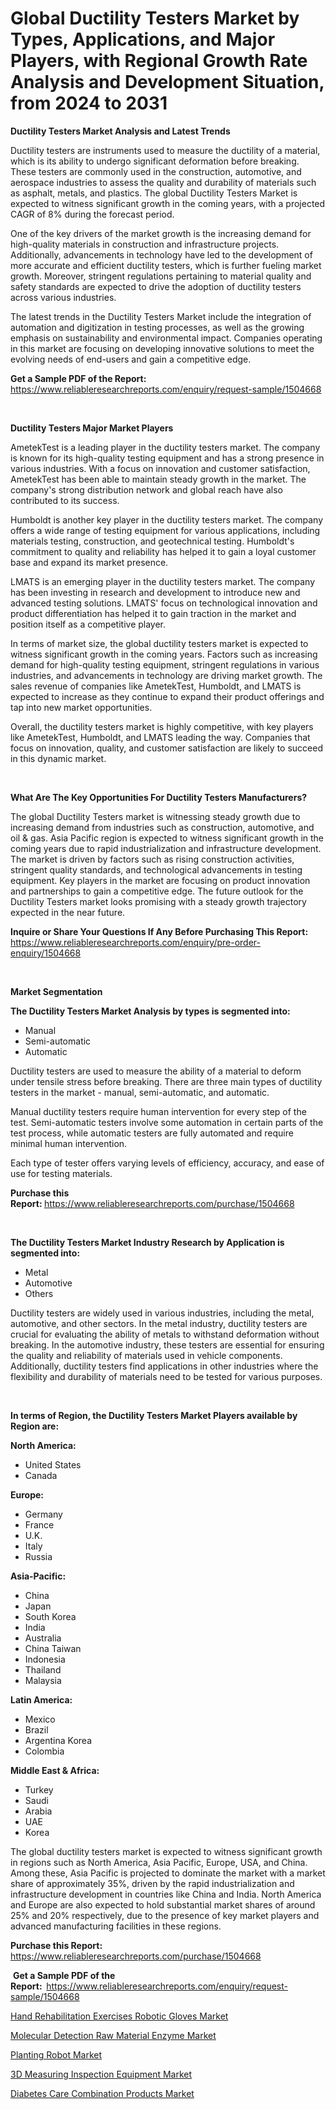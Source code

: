 <p><h1>Global Ductility Testers Market by Types, Applications, and Major Players, with Regional Growth Rate Analysis and Development Situation, from 2024 to 2031</h1></p><p><strong>Ductility Testers Market Analysis and Latest Trends</strong></p>
<p><p>Ductility testers are instruments used to measure the ductility of a material, which is its ability to undergo significant deformation before breaking. These testers are commonly used in the construction, automotive, and aerospace industries to assess the quality and durability of materials such as asphalt, metals, and plastics. The global Ductility Testers Market is expected to witness significant growth in the coming years, with a projected CAGR of 8% during the forecast period.</p><p>One of the key drivers of the market growth is the increasing demand for high-quality materials in construction and infrastructure projects. Additionally, advancements in technology have led to the development of more accurate and efficient ductility testers, which is further fueling market growth. Moreover, stringent regulations pertaining to material quality and safety standards are expected to drive the adoption of ductility testers across various industries.</p><p>The latest trends in the Ductility Testers Market include the integration of automation and digitization in testing processes, as well as the growing emphasis on sustainability and environmental impact. Companies operating in this market are focusing on developing innovative solutions to meet the evolving needs of end-users and gain a competitive edge.</p></p>
<p><strong>Get a Sample PDF of the Report:&nbsp;</strong> <a href="https://www.reliableresearchreports.com/enquiry/request-sample/1504668">https://www.reliableresearchreports.com/enquiry/request-sample/1504668</a></p>
<p>&nbsp;</p>
<p><strong>Ductility Testers Major Market Players</strong></p>
<p><p>AmetekTest is a leading player in the ductility testers market. The company is known for its high-quality testing equipment and has a strong presence in various industries. With a focus on innovation and customer satisfaction, AmetekTest has been able to maintain steady growth in the market. The company's strong distribution network and global reach have also contributed to its success.</p><p>Humboldt is another key player in the ductility testers market. The company offers a wide range of testing equipment for various applications, including materials testing, construction, and geotechnical testing. Humboldt's commitment to quality and reliability has helped it to gain a loyal customer base and expand its market presence.</p><p>LMATS is an emerging player in the ductility testers market. The company has been investing in research and development to introduce new and advanced testing solutions. LMATS' focus on technological innovation and product differentiation has helped it to gain traction in the market and position itself as a competitive player.</p><p>In terms of market size, the global ductility testers market is expected to witness significant growth in the coming years. Factors such as increasing demand for high-quality testing equipment, stringent regulations in various industries, and advancements in technology are driving market growth. The sales revenue of companies like AmetekTest, Humboldt, and LMATS is expected to increase as they continue to expand their product offerings and tap into new market opportunities.</p><p>Overall, the ductility testers market is highly competitive, with key players like AmetekTest, Humboldt, and LMATS leading the way. Companies that focus on innovation, quality, and customer satisfaction are likely to succeed in this dynamic market.</p></p>
<p>&nbsp;</p>
<p><strong>What Are The Key Opportunities For Ductility Testers Manufacturers?</strong></p>
<p><p>The global Ductility Testers market is witnessing steady growth due to increasing demand from industries such as construction, automotive, and oil & gas. Asia Pacific region is expected to witness significant growth in the coming years due to rapid industrialization and infrastructure development. The market is driven by factors such as rising construction activities, stringent quality standards, and technological advancements in testing equipment. Key players in the market are focusing on product innovation and partnerships to gain a competitive edge. The future outlook for the Ductility Testers market looks promising with a steady growth trajectory expected in the near future.</p></p>
<p><strong>Inquire or Share Your Questions If Any Before Purchasing This Report:</strong> <a href="https://www.reliableresearchreports.com/enquiry/pre-order-enquiry/1504668">https://www.reliableresearchreports.com/enquiry/pre-order-enquiry/1504668</a></p>
<p>&nbsp;</p>
<p><strong>Market Segmentation</strong></p>
<p><strong>The Ductility Testers Market Analysis by types is segmented into:</strong></p>
<p><ul><li>Manual</li><li>Semi-automatic</li><li>Automatic</li></ul></p>
<p><p>Ductility testers are used to measure the ability of a material to deform under tensile stress before breaking. There are three main types of ductility testers in the market - manual, semi-automatic, and automatic. </p><p>Manual ductility testers require human intervention for every step of the test. Semi-automatic testers involve some automation in certain parts of the test process, while automatic testers are fully automated and require minimal human intervention.</p><p>Each type of tester offers varying levels of efficiency, accuracy, and ease of use for testing materials.</p></p>
<p><strong>Purchase this Report:&nbsp;</strong><a href="https://www.reliableresearchreports.com/purchase/1504668">https://www.reliableresearchreports.com/purchase/1504668</a></p>
<p>&nbsp;</p>
<p><strong>The Ductility Testers Market Industry Research by Application is segmented into:</strong></p>
<p><ul><li>Metal</li><li>Automotive</li><li>Others</li></ul></p>
<p><p>Ductility testers are widely used in various industries, including the metal, automotive, and other sectors. In the metal industry, ductility testers are crucial for evaluating the ability of metals to withstand deformation without breaking. In the automotive industry, these testers are essential for ensuring the quality and reliability of materials used in vehicle components. Additionally, ductility testers find applications in other industries where the flexibility and durability of materials need to be tested for various purposes.</p></p>
<p>&nbsp;</p>
<p><strong>In terms of Region, the Ductility Testers Market Players available by Region are:</strong></p>
<p>
    <p> <strong> North America: </strong>
        <ul>
            <li>United States</li>
            <li>Canada</li>
        </ul>
        </p> 
    <p> <strong> Europe: </strong>
        <ul>
            <li>Germany</li>
            <li>France</li>
            <li>U.K.</li>
            <li>Italy</li>
            <li>Russia</li>
        </ul>
        </p> 
    <p> <strong> Asia-Pacific: </strong>
        <ul>
            <li>China</li>
            <li>Japan</li>
            <li>South Korea</li>
            <li>India</li>
            <li>Australia</li>
            <li>China Taiwan</li>
            <li>Indonesia</li>
            <li>Thailand</li>
            <li>Malaysia</li>
        </ul>
        </p> 
    <p> <strong> Latin America: </strong>
        <ul>
            <li>Mexico</li>
            <li>Brazil</li>
            <li>Argentina Korea</li>
            <li>Colombia</li>
        </ul>
        </p> 
    <p> <strong> Middle East & Africa: </strong>
        <ul>
            <li>Turkey</li>
            <li>Saudi</li>
            <li>Arabia</li>
            <li>UAE</li>
            <li>Korea</li>
        </ul>
    </p>
    </p>
<p><p>The global ductility testers market is expected to witness significant growth in regions such as North America, Asia Pacific, Europe, USA, and China. Among these, Asia Pacific is projected to dominate the market with a market share of approximately 35%, driven by the rapid industrialization and infrastructure development in countries like China and India. North America and Europe are also expected to hold substantial market shares of around 25% and 20% respectively, due to the presence of key market players and advanced manufacturing facilities in these regions.</p></p>
<p><strong>Purchase this Report: </strong><a href="https://www.reliableresearchreports.com/purchase/1504668">https://www.reliableresearchreports.com/purchase/1504668</a></p>
<p>&nbsp;<strong>Get a Sample PDF of the Report:&nbsp;&nbsp;</strong><a href="https://www.reliableresearchreports.com/enquiry/request-sample/1504668">https://www.reliableresearchreports.com/enquiry/request-sample/1504668</a></p>
<p><strong></strong></p>
<p><p><a href="https://medium.com/p/d998d46c2bf6/edit">Hand Rehabilitation Exercises Robotic Gloves Market</a></p><p><a href="https://medium.com/@cierrahayes645/molecular-detection-raw-material-enzyme-market-trends-forecast-and-competitive-analysis-to-2031-c3aebb9cbc26">Molecular Detection Raw Material Enzyme Market</a></p><p><a href="https://issuu.com/reportprime-2/docs/planting-robot-market-size-2030.pptx">Planting Robot Market</a></p><p><a href="https://issuu.com/reportprime-2/docs/3d-measuring-inspection-equipment-market-size-2030">3D Measuring Inspection Equipment Market</a></p><p><a href="https://medium.com/p/aff3791f8c66/edit">Diabetes Care Combination Products Market</a></p></p>